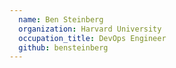 ```yaml
---
  name: Ben Steinberg
  organization: Harvard University
  occupation_title: DevOps Engineer
  github: bensteinberg
---
```

